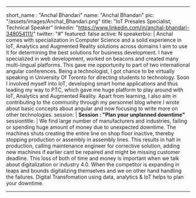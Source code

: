 ---

short_name : "Anchal Bhandari"
name: "Anchal Bhandari"
pic: "/assets/images/Anchal_Bhandari.png"
title: "IoT Presales Specialist, Technical Speaker"
linkedin: "https://www.linkedin.com/in/anchal-bhandari-348054111/"
twitter: "#"
featured: false
active: N
speakerbio: |
    Anchal comes with specialization in Computer Science and a solid experience in IoT, Analytics and Augmented Reality solutions across domains I aim to use it for determining the best solutions for business development. I have specialized in web development, worked on beacons and created many multi-lingual platforms. This gave me opportunity to part of two international angular conferences. Being a technologist, I got chance to be virtually speaking in University Of Toronto for directing students to technology. Soon I involved myself into IoT, developing smart home applications and thus leading my way to PTC, which gave me huge platform to play around with IoT, Analytics and Augmented Reality. Apart from learning, I also aim in contributing to the community through my personnel blog where I wrote about basic concepts about angular and now focusing to write more on other technologies.
session: |
    **Session : "Plan your unplanned downtime"**
sessiontitle: |
    We find large number of manufacturers and industries, failing or spending huge amount of money due to unexpected downtime. The machines shuts creating the entire line on shop floor inactive, thereby stopping production or assembly in assembly lines. This results in halt in production, calling maintenance engineer for corrective solution, adding new machines if earlier cant be repaired and might be missing customer deadline. This loss of both of time and money is important when we talk about digitalization or industry 4.0. When the competitor is expanding in leaps and bounds digitalizing themselves and we on other hand handling the failures.
    Digital Transfomation using data, analytics & IoT helps to plan your downtime.

---